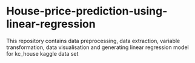 # House-price-prediction-using-linear-regression
This repository contains data preprocessing, data extraction, variable transformation, data visualisation and generating linear regression model for kc_house kaggle data set 
